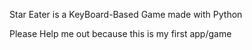 Star Eater is a KeyBoard-Based Game made with Python

Please Help me out because this is my first app/game
